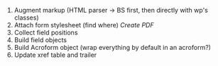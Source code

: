 1. Augment markup (HTML parser -> BS first, then directly with wp's classes)
2. Attach form stylesheet (find where)
*Create PDF*
3. Collect field positions
4. Build field objects
5. Build Acroform object (wrap everything by default in an acroform?)
6. Update xref table and trailer
